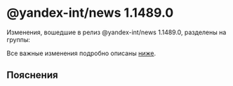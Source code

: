 # @yandex-int/news 1.1489.0

<!-- ЧЕЛОВЕЧЕСКОЕ ВСТУПЛЕНИЕ -->

Изменения, вошедшие в релиз @yandex-int/news 1.1489.0, разделены на группы:

Все важные изменения подробно описаны [ниже](#Пояснения).

## Пояснения

